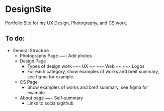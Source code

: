 # DesignSite
Portfolio Site for my UX Design, Photography, and CS work.
## To do:
- General Structure
  - Photography Page
   ~~- Add photos
  - Design Page
    - Types of design work
    ~~- UX ~~
    ~~- Web ~~
    ~~- Logos
     - For each category, show examples of works and breif summary, see figma for example.
  - CS Page
    - Show examples of works and breif summary, see figma for example.
  - About page
    ~~- Self-summary
    - Links to socials/github
    
